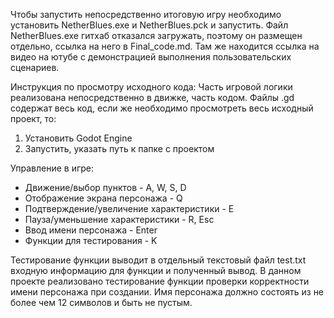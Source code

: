 Чтобы запустить непосредственно итоговую игру необходимо установить NetherBlues.exe и NetherBlues.pck и запустить. Файл NetherBlues.exe гитхаб отказался загружать, поэтому он размещен отдельно, ссылка на него в Final_code.md. Там же находится ссылка на видео на ютубе с демонстрацией выполнения пользовательских сценариев.

Инструкция по просмотру исходного кода:
Часть игровой логики реализована непосредственно в движке, часть кодом. Файлы .gd содержат весь код, если же необходимо просмотреть весь исходный проект, то:
1. Установить Godot Engine
2. Запустить, указать путь к папке с проектом

Управление в игре: 
* Движение/выбор пунктов - A, W, S, D
* Отображение экрана персонажа - Q
* Подтверждение/увеличение характеристики - E
* Пауза/уменьшение характеристики - R, Esc
* Ввод имени персонажа - Enter
* Функции для тестирования - K

Тестирование функции выводит в отдельный текстовый файл test.txt входную информацию для функции и полученный вывод.
В данном проекте реализовано тестирование функции проверки корректности имени персонажа при создании. 
Имя персонажа должно состоять из не более чем 12 символов и быть не пустым.
